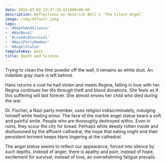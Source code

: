 ```yaml
---
date: 2024-03-03 23:37:23.621000+00:00
description: Reflections on Heinrich Böll's 'The Silent Angel'
image: /img/default.jpeg
tags:
- '#DepthAndSilence'
- '#WarNovel'
- '#LoveAndSurvival'
- '#NaziPartyMember'
- '#AngelStatue'
templateKey: post
title: Depth and Silence
---
```


Trying to clean the lime powder off the wall, it remains as white dust. An indelible gray mark is left behind.

Hans returns a coat he had stolen and meets Regina, falling in love with her. Regina continues her life through theft and blood donations. She feels as if this suffering will last forever. She almost envies her child who died during the war.

Dr. Fischer, a Nazi party member, uses religion indiscriminately, indulging himself while feeling ennui. The face of the marble angel statue bears a soft and painful smile. People who are thoroughly destroyed within. Even in ruins, they scour the city for bread. Perhaps while deeply rotten inside and disillusioned by the affluent cathedral, the hope that eating might end their persistent torment keeps Hans lingering at the cathedral.

The angel statue seems to reflect our appearance, forced into silence by such depths. Instead of anger, there is apathy and pain; instead of hope, excitement for survival; instead of love, an overwhelming fatigue prevails.
